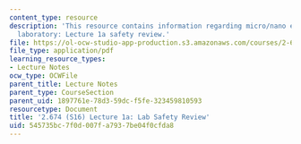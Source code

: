 ```yaml
---
content_type: resource
description: 'This resource contains information regarding micro/nano engineering
  laboratory: Lecture 1a safety review.'
file: https://ol-ocw-studio-app-production.s3.amazonaws.com/courses/2-674-micro-nano-engineering-laboratory-spring-2016/545735bc7f0d007fa7937be04f0cfda8_MIT2_674S16_Lec1aSaftyRev.pdf
file_type: application/pdf
learning_resource_types:
- Lecture Notes
ocw_type: OCWFile
parent_title: Lecture Notes
parent_type: CourseSection
parent_uid: 1897761e-78d3-59dc-f5fe-323459810593
resourcetype: Document
title: '2.674 (S16) Lecture 1a: Lab Safety Review'
uid: 545735bc-7f0d-007f-a793-7be04f0cfda8
---
```

